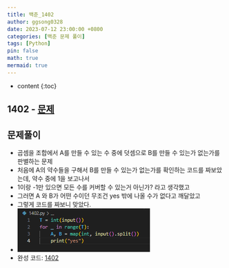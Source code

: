 ```yaml
---
title: 백준_1402
author: ggsong0328
date: 2023-07-12 23:00:00 +0800
categories: [백준 문제 풀이]
tags: [Python]
pin: false
math: true
mermaid: true
---
```


* content
{:toc}

## 1402 - [문제](https://www.acmicpc.net/problem/1402)

## 문제풀이
+ 곱셈을 조합에서 A를 만들 수 있는 수 중에 덧셈으로 B를 만들 수 있는가 없는가를 판별하는 문제
+ 처음에 A의 약수들을 구해서 B를 만들 수 있는가 없는가를 확인하는 코드를 짜보았는데, 약수 중에 1을 보고나서
+ 1이랑 -1만 있으면 모든 수를 커버할 수 있는거 아닌가? 라고 생각했고
+ 그러면 A 와 B가 어떤 수이던 무조건 yes 밖에 나올 수가 없다고 깨달았고
+ 그렇게 코드를 짜보니 맞았다.
+ ![코드](/assets/img/1402.png)
+ 완성 코드: [1402](https://github.com/ggsong0328/solved.ac/blob/solved.ac/1402.py)